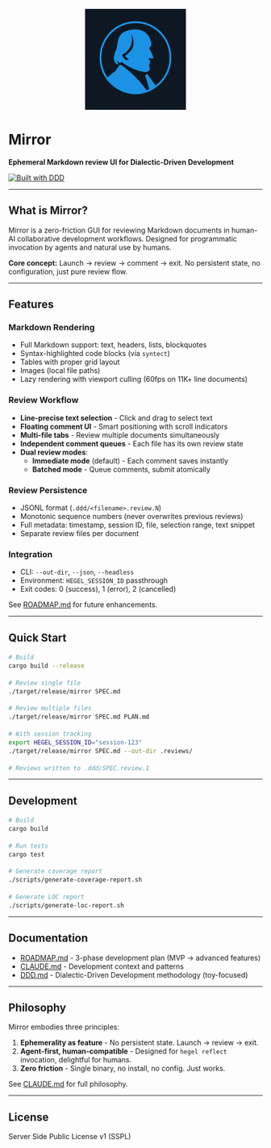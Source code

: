 <p align="center">
  <img src="logo.png" alt="Mirror Logo" width="200">
</p>

# Mirror

**Ephemeral Markdown review UI for Dialectic-Driven Development**

[![Built with DDD](https://img.shields.io/badge/built_with-DDD-blue)](https://github.com/dialecticianai/ddd-book/)

---

## What is Mirror?

Mirror is a zero-friction GUI for reviewing Markdown documents in human-AI collaborative development workflows. Designed for programmatic invocation by agents and natural use by humans.

**Core concept:** Launch → review → comment → exit. No persistent state, no configuration, just pure review flow.

---

## Features

### Markdown Rendering
- Full Markdown support: text, headers, lists, blockquotes
- Syntax-highlighted code blocks (via `syntect`)
- Tables with proper grid layout
- Images (local file paths)
- Lazy rendering with viewport culling (60fps on 11K+ line documents)

### Review Workflow
- **Line-precise text selection** - Click and drag to select text
- **Floating comment UI** - Smart positioning with scroll indicators
- **Multi-file tabs** - Review multiple documents simultaneously
- **Independent comment queues** - Each file has its own review state
- **Dual review modes**:
  - **Immediate mode** (default) - Each comment saves instantly
  - **Batched mode** - Queue comments, submit atomically

### Review Persistence
- JSONL format (`.ddd/<filename>.review.N`)
- Monotonic sequence numbers (never overwrites previous reviews)
- Full metadata: timestamp, session ID, file, selection range, text snippet
- Separate review files per document

### Integration
- CLI: `--out-dir`, `--json`, `--headless`
- Environment: `HEGEL_SESSION_ID` passthrough
- Exit codes: 0 (success), 1 (error), 2 (cancelled)

See [ROADMAP.md](ROADMAP.md) for future enhancements.

---

## Quick Start

```bash
# Build
cargo build --release

# Review single file
./target/release/mirror SPEC.md

# Review multiple files
./target/release/mirror SPEC.md PLAN.md

# With session tracking
export HEGEL_SESSION_ID="session-123"
./target/release/mirror SPEC.md --out-dir .reviews/

# Reviews written to .ddd/SPEC.review.1
```

---

## Development

```bash
# Build
cargo build

# Run tests
cargo test

# Generate coverage report
./scripts/generate-coverage-report.sh

# Generate LOC report
./scripts/generate-loc-report.sh
```

---

## Documentation

- [ROADMAP.md](ROADMAP.md) - 3-phase development plan (MVP → advanced features)
- [CLAUDE.md](CLAUDE.md) - Development context and patterns
- [DDD.md](DDD.md) - Dialectic-Driven Development methodology (toy-focused)

---

## Philosophy

Mirror embodies three principles:

1. **Ephemerality as feature** - No persistent state. Launch → review → exit.
2. **Agent-first, human-compatible** - Designed for `hegel reflect` invocation, delightful for humans.
3. **Zero friction** - Single binary, no install, no config. Just works.

See [CLAUDE.md](CLAUDE.md) for full philosophy.

---

## License

Server Side Public License v1 (SSPL)
